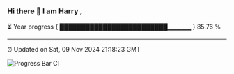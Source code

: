 ### Hi there 👋 I am Harry , 

⏳ Year progress { █████████████████████████▁▁▁▁▁ } 85.76 %

---

⏰ Updated on Sat, 09 Nov 2024 21:18:23 GMT

![Progress Bar CI](https://github.com/duykhang68/duykhang68/workflows/Progress%20Bar%20CI/badge.svg)
